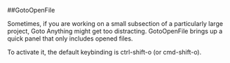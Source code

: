 ##GotoOpenFile

Sometimes, if you are working on a small subsection of a particularly large project, Goto Anything might get too distracting.  GotoOpenFile brings up a quick panel that only includes opened files.

To activate it, the default keybinding is ctrl-shift-o (or cmd-shift-o).